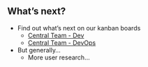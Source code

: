 ## What’s next?
- Find out what’s next on our kanban boards
  - [Central Team - Dev](http://bit.ly/2gdT0QD)
  - [Central Team - DevOps](http://bit.ly/2f1j8wi)
- But generally…
  - More user research...  